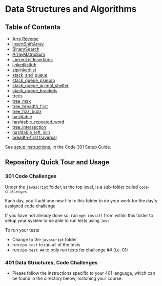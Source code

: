 # Data Structures and Algorithms

## Table of Contents

- [Arry Reverse](python/docs/array-reverse/README.md)
- [insertShiftArray](python/docs/array-insert-shift/README.md)
- [BinarySearch](python/docs/array-binary-search/README.md)
- [ArrayMatrixSum](python/docs/array-matrix-sum/README.md)
- [LinkedListInsertions](python/docs/linked_list_insertions/README.md)
- [linkedlistkth](python/docs/linked_list_kth/README.md)
- [ziplinkedlist](python/docs/linked_list_zip/README.md)
- [stack_and_queue](python/docs/stack_and_queue/README.md)
- [stack_queue_pseudo](python/docs/stack_queue_pseudo/README.md)
- [stack_queue_animal_shelter](python/docs/stack_queue_animal_shelter/README.md)
- [stack_queue_brackets](python/docs/stack_queue_brackets/README.md)
- [trees](python/docs/trees/README.md)
- [tree_max](python/docs/tree_max/README.md)
- [tree_breadth_first](python/docs/tree_breadth_first/README.md)
- [tree_fizz_buzz](python/docs/tree_fizz_buzz/README.md)
- [hashtable](python/docs/hashtable/README.md)
- [hashtable_repeated_word](python/docs/hashtable_repeated_word/README.md)
- [tree_intersection](python/docs/hashtable_repeated_word/README.md)
- [hashtable_left_join](python/docs/hashtable_left_join/README.md)
- [breadth-first traversal](python/docs/graph_breadth_first/README.md)

See [setup instructions](https://codefellows.github.io/setup-guide/code-301/2-code-challenges), in the Code 301 Setup Guide.

## Repository Quick Tour and Usage

### 301 Code Challenges

Under the `javascript` folder, at the top level, is a sub-folder called `code-challenges`

Each day, you'll add one new file to this folder to do your work for the day's assigned code challenge

If you have not already done so, run `npm install` from within this folder to setup your system to be able to run tests using `Jest`

To run your tests

- Change to the `javascript` folder
- run `npm test` to run all of the tests
- run `npm test ##` to only run tests for challenge ## (i.e. 01)

### 401 Data Structures, Code Challenges

- Please follow the instructions specific to your 401 language, which can be found in the directory below, matching your course.
